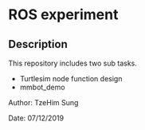 # ROS experiment

## Description

This repository includes two sub tasks.

- Turtlesim node function design
- mmbot_demo

Author: TzeHim Sung

Date: 07/12/2019